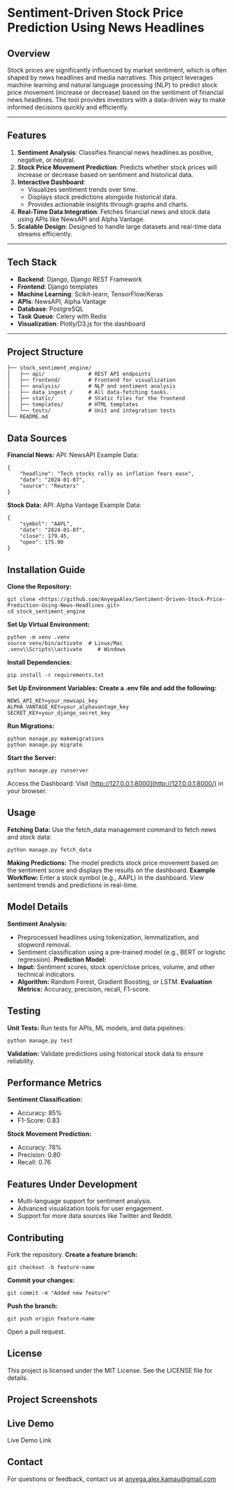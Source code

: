 # Sentiment-Driven Stock Price Prediction Using News Headlines

## **Overview**

Stock prices are significantly influenced by market sentiment, which is often shaped by news headlines and media narratives. This project leverages machine learning and natural language processing (NLP) to predict stock price movement (increase or decrease) based on the sentiment of financial news headlines. The tool provides investors with a data-driven way to make informed decisions quickly and efficiently.

---

## **Features**

1. **Sentiment Analysis**: Classifies financial news headlines as positive, negative, or neutral.
2. **Stock Price Movement Prediction**: Predicts whether stock prices will increase or decrease based on sentiment and historical data.
3. **Interactive Dashboard**:
    - Visualizes sentiment trends over time.
    - Displays stock predictions alongside historical data.
    - Provides actionable insights through graphs and charts.
4. **Real-Time Data Integration**: Fetches financial news and stock data using APIs like NewsAPI and Alpha Vantage.
5. **Scalable Design**: Designed to handle large datasets and real-time data streams efficiently.

---

## **Tech Stack**

- **Backend**: Django, Django REST Framework
- **Frontend**: Django templates
- **Machine Learning**: Scikit-learn, TensorFlow/Keras
- **APIs**: NewsAPI, Alpha Vantage
- **Database**: PostgreSQL
- **Task Queue**: Celery with Redis
- **Visualization**: Plotly/D3.js for the dashboard

---

## **Project Structure**

```
├── stock_sentiment_engine/
│   ├── api/              # REST API endpoints
│   ├── frontend/         # Frontend for visualization
│   ├── analysis/         # NLP and sentiment analysis
|   ├── data_ingest /     # All data-fetching tasks.
│   ├── static/           # Static files for the frontend
│   ├── templates/        # HTML templates
│   └── tests/            # Unit and integration tests
└── README.md

```

## **Data Sources**

**Financial News:**
API: NewsAPI
Example Data:

```
{
    "headline": "Tech stocks rally as inflation fears ease",
    "date": "2024-01-07",
    "source": "Reuters"
}

```

**Stock Data:**
API: Alpha Vantage
Example Data:

```
{
    "symbol": "AAPL",
    "date": "2024-01-07",
    "close": 179.45,
    "open": 175.90
}

```

## **Installation Guide**

**Clone the Repository:**

```
git clone <https://github.com/AnyegaAlex/Sentiment-Driven-Stock-Price-Prediction-Using-News-Headlines.git>
cd stock_sentiment_engine

```

**Set Up Virtual Environment:**

```
python -m venv .venv
source venv/bin/activate  # Linux/Mac
.venv\\Scripts\\activate     # Windows

```

**Install Dependencies:**

```
pip install -r requirements.txt

```

**Set Up Environment Variables: Create a .env file and add the following:**

```
NEWS_API_KEY=your_newsapi_key
ALPHA_VANTAGE_KEY=your_alphavantage_key
SECRET_KEY=your_django_secret_key

```

**Run Migrations:**

```
python manage.py makemigrations
python manage.py migrate

```

**Start the Server:**

```
python manage.py runserver

```

Access the Dashboard: Visit [http://127.0.0.1:8000](http://127.0.0.1:8000/) in your browser.

## **Usage**

**Fetching Data:**
Use the fetch_data management command to fetch news and stock data:

```
python manage.py fetch_data

```

**Making Predictions:**
The model predicts stock price movement based on the sentiment score and displays the results on the dashboard.
**Example Workflow:**
Enter a stock symbol (e.g., AAPL) in the dashboard.
View sentiment trends and predictions in real-time.

## **Model Details**

**Sentiment Analysis:**

- Preprocessed headlines using tokenization, lemmatization, and stopword removal.
- Sentiment classification using a pre-trained model (e.g., BERT or logistic regression).
**Prediction Model:**
- **Input:** Sentiment scores, stock open/close prices, volume, and other technical indicators.
- **Algorithm:** Random Forest, Gradient Boosting, or LSTM.
**Evaluation Metrics:** Accuracy, precision, recall, F1-score.

## **Testing**

**Unit Tests:**
Run tests for APIs, ML models, and data pipelines:

```
python manage.py test

```

**Validation:**
Validate predictions using historical stock data to ensure reliability.

## **Performance Metrics**

**Sentiment Classification:**

- Accuracy: 85%
- F1-Score: 0.83

**Stock Movement Prediction:**

- Accuracy: 78%
- Precision: 0.80
- Recall: 0.76

## **Features Under Development**

- Multi-language support for sentiment analysis.
- Advanced visualization tools for user engagement.
- Support for more data sources like Twitter and Reddit.

## **Contributing**

Fork the repository.
**Create a feature branch:**

```
git checkout -b feature-name

```

**Commit your changes:**

```
git commit -m "Added new feature"

```

**Push the branch:**

```
git push origin feature-name

```

Open a pull request.

## **License**

This project is licensed under the MIT License. See the LICENSE file for details.

## **Project Screenshots**

## **Live Demo**

Live Demo Link

## **Contact**

For questions or feedback, contact us at [anyega.alex.kamau@gmail.com](mailto:anyega.alex.kamau@gmail.com)
